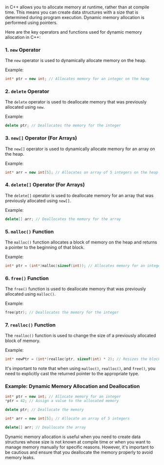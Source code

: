  in C++ allows you to allocate memory at runtime, rather than at compile time. This means you can create data structures with a size that is determined during program execution. Dynamic memory allocation is performed using pointers.

Here are the key operators and functions used for dynamic memory allocation in C++:

### 1. **`new` Operator**

The `new` operator is used to dynamically allocate memory on the heap.

Example:
```cpp
int* ptr = new int; // Allocates memory for an integer on the heap
```

### 2. **`delete` Operator**

The `delete` operator is used to deallocate memory that was previously allocated using `new`.

Example:
```cpp
delete ptr; // Deallocates the memory for the integer
```

### 3. **`new[]` Operator (For Arrays)**

The `new[]` operator is used to dynamically allocate memory for an array on the heap.

Example:
```cpp
int* arr = new int[5]; // Allocates an array of 5 integers on the heap
```

### 4. **`delete[]` Operator (For Arrays)**

The `delete[]` operator is used to deallocate memory for an array that was previously allocated using `new[]`.

Example:
```cpp
delete[] arr; // Deallocates the memory for the array
```

### 5. **`malloc()` Function**

The `malloc()` function allocates a block of memory on the heap and returns a pointer to the beginning of that block.

Example:
```cpp
int* ptr = (int*)malloc(sizeof(int)); // Allocates memory for an integer on the heap
```

### 6. **`free()` Function**

The `free()` function is used to deallocate memory that was previously allocated using `malloc()`.

Example:
```cpp
free(ptr); // Deallocates the memory for the integer
```

### 7. **`realloc()` Function**

The `realloc()` function is used to change the size of a previously allocated block of memory.

Example:
```cpp
int* newPtr = (int*)realloc(ptr, sizeof(int) * 2); // Resizes the block of memory to hold 2 integers
```

It's important to note that when using `malloc()`, `realloc()`, and `free()`, you need to explicitly cast the returned pointer to the appropriate type.

### Example: Dynamic Memory Allocation and Deallocation

```cpp
int* ptr = new int; // Allocate memory for an integer
*ptr = 42; // Assign a value to the allocated memory

delete ptr; // Deallocate the memory

int* arr = new int[5]; // Allocate an array of 5 integers

delete[] arr; // Deallocate the array
```

Dynamic memory allocation is useful when you need to create data structures whose size is not known at compile time or when you want to manage memory manually for specific reasons. However, it's important to be cautious and ensure that you deallocate the memory properly to avoid memory leaks.